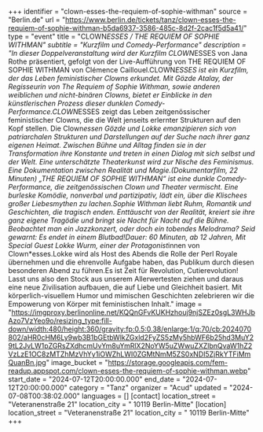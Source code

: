 +++
identifier = "clown-esses-the-requiem-of-sophie-withman"
source = "Berlin.de"
url = "https://www.berlin.de/tickets/tanz/clown-esses-the-requiem-of-sophie-withman-b5da6937-3586-485c-8d2f-2cac1f5d5a41/"
type = "event"
title = "CLOWN*ESSES / THE REQUIEM OF SOPHIE WITHMAN"
subtitle = "Kurzfilm und Comedy-Performance"
description = "In dieser Doppelveranstaltung wird der Kurzfilm CLOWN*ESSES von Jana Rothe präsentiert, gefolgt von der Live-Aufführung von THE REQUIEM OF SOPHIE WITHMAN von Clémence Caillouel.CLOWN*ESSES ist ein Kurzfilm, der das Leben feministischer Clowns erkundet. Mit Gözde Atalay, der Regisseurin von The Requiem of Sophie Withman, sowie anderen weiblichen und nicht-binären Clowns, bietet er Einblicke in den künstlerischen Prozess dieser dunklen Comedy-Performance.CLOWN*ESSES zeigt das Leben zeitgenössischer feministischer Clowns, die die Welt jenseits erlernter Strukturen auf den Kopf stellen. Die Clown*essen Gözde und Lokke emanzipieren sich von patriarchalen Strukturen und Darstellungen auf der Suche nach ihrer ganz eigenen Heimat. Zwischen Bühne und Alltag finden sie in der Transformation ihre Konstante und treten in einen Dialog mit sich selbst und der Welt. Eine unterschätzte Theaterkunst wird zur Nische des Feminismus. Eine Dokumentation zwischen Realität und Magie.(Dokumentarfilm, 22 Minuten) „THE REQUIEM OF SOPHIE WITHMAN“ ist eine dunkle Comedy-Performance, die zeitgenössischen Clown und Theater vermischt. Eine burleske Komödie, nonverbal und partizipativ, lädt ein, über die Klischees großer Liebesmythen zu lachen.Sophie Withman liebt Ruhm, Romantik und Geschichten, die tragisch enden. Enttäuscht von der Realität, kreiert sie ihre ganz eigene Tragödie und bringt sie Nacht für Nacht auf die Bühne. Beobachtet man ein Jazzkonzert, oder doch ein tobendes Melodrama? Seid gewarnt: Es endet in einem Blutbad!Dauer: 60 Minuten, ab 12 Jahren, Mit Special Guest Lokke Wurm, einer der Protagonist*innen von Clown*esses.Lokke wird als Host des Abends die Rolle der Perl Royale übernehmen und die ehrenvolle Aufgabe haben, das Publikum durch diesen besonderen Abend zu führen.Es ist Zeit für Revolution, Cutierevolution! Lasst uns also den Stock aus unserem Allerwertesten ziehen und daraus eine neue Zivilisation aufbauen, die auf Liebe und Gleichheit basiert. Mit körperlich-visuellem Humor und mimischen Geschichten zelebrieren wir die Empowerung von Körper mit feministischen Inhalt."
image = "https://imgproxy.berlinonline.net/KQQnGFvKUKHzhouj9njSZEz0sgL3WHJbAzo7VzYeo9o/resizing_type:fill-down/width:480/height:360/gravity:fp:0.5:0.38/enlarge:1/q:70/cb:2024070802/aHR0cHM6Ly9wb3B1bGEtbWlkZGxld2FyZS5zMy5hbWF6b25hd3MuY29tL2JvLW1pZGRsZXdhcmUvYm8uYmRlX2NoYW5uZWwuZXZlbnQvaW1hZ2VzLzE1OC8zMTZhMzVhYy1iOWZhLWI0ZGMtNmM5ZS0xNDI5ZjRkYTFiMmQuanBn.jpg"
image_bucket = "https://storage.googleapis.com/fem-readup.appspot.com/clown-esses-the-requiem-of-sophie-withman.webp"
start_date = "2024-07-12T20:00:00.000"
end_date = "2024-07-12T20:00:00.000"
category = "Tanz"
organizer = "Acud"
updated = "2024-07-08T00:38:02.000"
languages = []
[contact]
location_street = "Veteranenstraße 21"
location_city = " 10119 Berlin-Mitte"
[location]
location_street = "Veteranenstraße 21"
location_city = " 10119 Berlin-Mitte"
+++